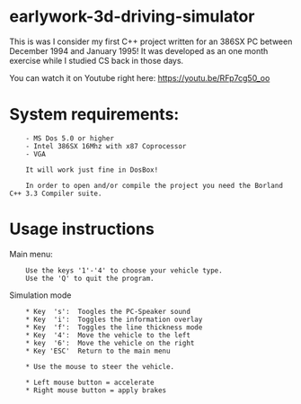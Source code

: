 # earlywork-3d-driving-simulator

This is was I consider my first C++ project written for an 386SX PC between December 1994 and January 1995!
It was developed as an one month exercise while I studied CS back in those days.

You can watch it on Youtube right here: https://youtu.be/RFp7cg50_oo

# System requirements:

		- MS Dos 5.0 or higher
		- Intel 386SX 16Mhz with x87 Coprocessor 
		- VGA
		
		It will work just fine in DosBox!
		
		In order to open and/or compile the project you need the Borland C++ 3.3 Compiler suite.
		
# Usage instructions

Main menu:

		Use the keys '1'-'4' to choose your vehicle type.
		Use the 'Q' to quit the program.

Simulation mode

		* Key  's':  Toogles the PC-Speaker sound
		* Key  'i':  Toggles the information overlay
		* Key  'f':  Toggles the line thickness mode
		* Key  '4':  Move the vehicle to the left
		* key  '6':  Move the vehicle on the right
		* Key 'ESC'  Return to the main menu

		* Use the mouse to steer the vehicle.

		* Left mouse button = accelerate
		* Right mouse button = apply brakes
